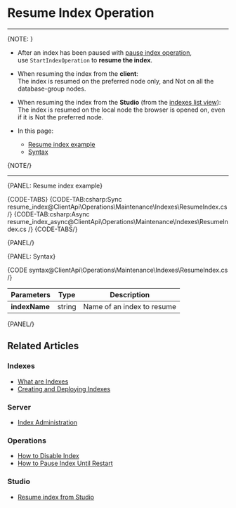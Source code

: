 # Resume Index Operation

---

{NOTE: }

* After an index has been paused with [pause index operation](../../../../client-api/operations/maintenance/indexes/stop-index),  
  use `StartIndexOperation` to __resume the index__.  

* When resuming the index from the __client__:  
  The index is resumed on the preferred node only, and Not on all the database-group nodes.

* When resuming the index from the __Studio__ (from the [indexes list view](../../../../studio/database/indexes/indexes-list-view#indexes-list-view---actions)):  
  The index is resumed on the local node the browser is opened on, even if it is Not the preferred node.

* In this page:
    * [Resume index example](../../../../client-api/operations/maintenance/indexes/start-index#resume-index-example)
    * [Syntax](../../../../client-api/operations/maintenance/indexes/start-index#syntax)

{NOTE/}

---

{PANEL: Resume index example}

{CODE-TABS}
{CODE-TAB:csharp:Sync resume_index@ClientApi\Operations\Maintenance\Indexes\ResumeIndex.cs /}
{CODE-TAB:csharp:Async resume_index_async@ClientApi\Operations\Maintenance\Indexes\ResumeIndex.cs /}
{CODE-TABS/}

{PANEL/}

{PANEL: Syntax}

{CODE syntax@ClientApi\Operations\Maintenance\Indexes\ResumeIndex.cs /}

| Parameters | Type | Description |
| - | - |-|
| **indexName** | string | Name of an index to resume |

{PANEL/}

## Related Articles

### Indexes

- [What are Indexes](../../../../indexes/what-are-indexes)
- [Creating and Deploying Indexes](../../../../indexes/creating-and-deploying)

### Server

- [Index Administration](../../../../server/administration/index-administration)

### Operations

- [How to Disable Index](../../../../client-api/operations/maintenance/indexes/disable-index)
- [How to Pause Index Until Restart](../../../../client-api/operations/maintenance/indexes/stop-index)

### Studio

- [Resume index from Studio](../../../../studio/database/indexes/indexes-list-view#indexes-list-view---actions)
